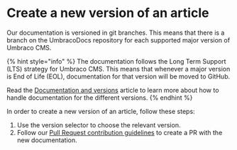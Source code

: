 # Create a new version of an article

Our documentation is versioned in git branches. This means that there is a branch on the UmbracoDocs repository for each supported major version of Umbraco CMS.

{% hint style="info" %}
The documentation follows the Long Term Support (LTS) strategy for Umbraco CMS. This means that whenever a major version is End of Life (EOL), documentation for that version will be moved to GitHub.

Read the [Documentation and versions](../other-resources/documentation-and-versions.md) article to learn more about how to handle documentation for the different versions.
{% endhint %}

In order to create a new version of an article, follow these steps:

1. Use the version selector to choose the relevant version.
2. Follow our [Pull Request contribution guidelines](pull-request.md) to create a PR with the new documentation.
